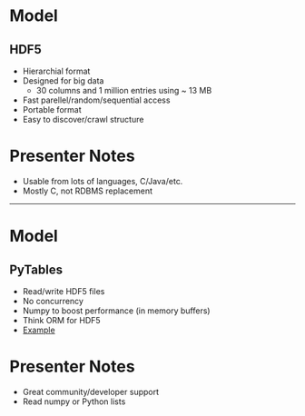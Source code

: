 # Model
## HDF5

- Hierarchial format
- Designed for big data
    - 30 columns and 1 million entries using ~ 13 MB
- Fast parellel/random/sequential access
- Portable format
- Easy to discover/crawl structure

# Presenter Notes

- Usable from lots of languages, C/Java/etc.
- Mostly C, not RDBMS replacement

--------------------------------------------------

# Model
## PyTables

- Read/write HDF5 files
- No concurrency
- Numpy to boost performance (in memory buffers)
- Think ORM for HDF5
- [Example](https://github.com/durden/python_science_apps/blob/master/code_samples/model.py#L154)

# Presenter Notes

- Great community/developer support
- Read numpy or Python lists
